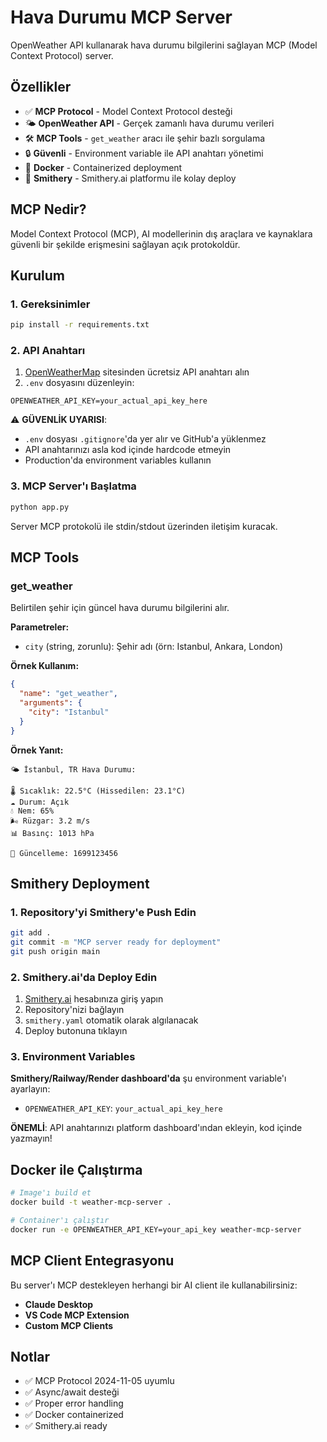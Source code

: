 # Hava Durumu MCP Server

OpenWeather API kullanarak hava durumu bilgilerini sağlayan MCP (Model Context Protocol) server.

## Özellikler

- ✅ **MCP Protocol** - Model Context Protocol desteği
- 🌤️ **OpenWeather API** - Gerçek zamanlı hava durumu verileri
- 🛠️ **MCP Tools** - `get_weather` aracı ile şehir bazlı sorgulama
- 🔒 **Güvenli** - Environment variable ile API anahtarı yönetimi
- 🐳 **Docker** - Containerized deployment
- 📡 **Smithery** - Smithery.ai platformu ile kolay deploy

## MCP Nedir?

Model Context Protocol (MCP), AI modellerinin dış araçlara ve kaynaklara güvenli bir şekilde erişmesini sağlayan açık protokoldür.

## Kurulum

### 1. Gereksinimler

```bash
pip install -r requirements.txt
```

### 2. API Anahtarı

1. [OpenWeatherMap](https://openweathermap.org/api) sitesinden ücretsiz API anahtarı alın
2. `.env` dosyasını düzenleyin:

```env
OPENWEATHER_API_KEY=your_actual_api_key_here
```

⚠️ **GÜVENLİK UYARISI**:
- `.env` dosyası `.gitignore`'da yer alır ve GitHub'a yüklenmez
- API anahtarınızı asla kod içinde hardcode etmeyin
- Production'da environment variables kullanın

### 3. MCP Server'ı Başlatma

```bash
python app.py
```

Server MCP protokolü ile stdin/stdout üzerinden iletişim kuracak.

## MCP Tools

### get_weather

Belirtilen şehir için güncel hava durumu bilgilerini alır.

**Parametreler:**
- `city` (string, zorunlu): Şehir adı (örn: Istanbul, Ankara, London)

**Örnek Kullanım:**
```json
{
  "name": "get_weather",
  "arguments": {
    "city": "Istanbul"
  }
}
```

**Örnek Yanıt:**
```
🌤️ İstanbul, TR Hava Durumu:

🌡️ Sıcaklık: 22.5°C (Hissedilen: 23.1°C)
☁️ Durum: Açık
💧 Nem: 65%
🌬️ Rüzgar: 3.2 m/s
📊 Basınç: 1013 hPa

📅 Güncelleme: 1699123456
```

## Smithery Deployment

### 1. Repository'yi Smithery'e Push Edin

```bash
git add .
git commit -m "MCP server ready for deployment"
git push origin main
```

### 2. Smithery.ai'da Deploy Edin

1. [Smithery.ai](https://smithery.ai) hesabınıza giriş yapın
2. Repository'nizi bağlayın
3. `smithery.yaml` otomatik olarak algılanacak
4. Deploy butonuna tıklayın

### 3. Environment Variables

**Smithery/Railway/Render dashboard'da** şu environment variable'ı ayarlayın:
- `OPENWEATHER_API_KEY`: `your_actual_api_key_here`

**ÖNEMLİ**: API anahtarınızı platform dashboard'ından ekleyin, kod içinde yazmayın!

## Docker ile Çalıştırma

```bash
# Image'ı build et
docker build -t weather-mcp-server .

# Container'ı çalıştır
docker run -e OPENWEATHER_API_KEY=your_api_key weather-mcp-server
```

## MCP Client Entegrasyonu

Bu server'ı MCP destekleyen herhangi bir AI client ile kullanabilirsiniz:

- **Claude Desktop**
- **VS Code MCP Extension**
- **Custom MCP Clients**

## Notlar

- ✅ MCP Protocol 2024-11-05 uyumlu
- ✅ Async/await desteği
- ✅ Proper error handling
- ✅ Docker containerized
- ✅ Smithery.ai ready

